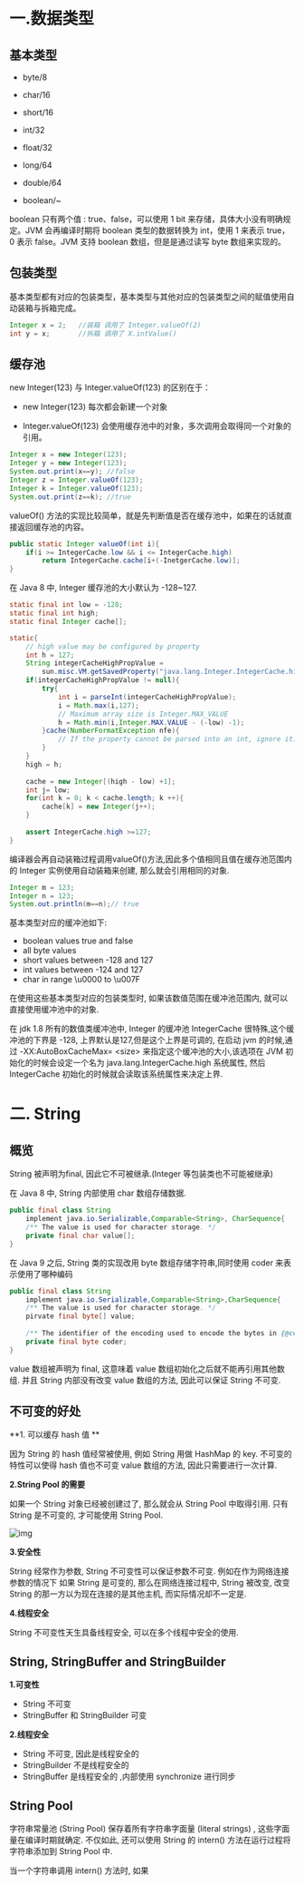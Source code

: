 # 一.数据类型

## 基本类型
- byte/8

- char/16

- short/16

- int/32

- float/32

- long/64

- double/64

- boolean/~

boolean 只有两个值 :  true、false，可以使用 1 bit 来存储，具体大小没有明确规定。JVM 会再编译时期将 boolean 类型的数据转换为 int，使用 1 来表示 true，0 表示 false。JVM 支持 boolean 数组，但是是通过读写 byte 数组来实现的。

## 包装类型

基本类型都有对应的包装类型，基本类型与其他对应的包装类型之间的赋值使用自动装箱与拆箱完成。

~~~java
Integer x = 2;   //装箱 调用了 Integer.valueOf(2)
int y = x;       //拆箱 调用了 X.intValue()
~~~

## 缓存池

new Integer(123) 与 Integer.valueOf(123) 的区别在于：

- new Integer(123) 每次都会新建一个对象

- Integer.valueOf(123) 会使用缓存池中的对象，多次调用会取得同一个对象的引用。
~~~java
Integer x = new Integer(123);
Integer y = new Integer(123);
System.out.print(x==y); //false
Integer z = Integer.valueOf(123);
Integer k = Integer.valueOf(123);
System.out.print(z==k); //true
~~~

  valueOf() 方法的实现比较简单，就是先判断值是否在缓存池中，如果在的话就直接返回缓存池的内容。

~~~java
public static Integer valueOf(int i){
    if(i >= IntegerCache.low && i <= IntegerCache.high)
        return IntegerCache.cache[i+(-InetgerCache.low)];
}
~~~

在 Java 8 中, Integer 缓存池的大小默认为 -128~127.

~~~java
static final int low = -128;
static final int high;
static final Integer cache[];

static{
    // high value may be configured by property
    int h = 127;
    String integerCacheHighPropValue = 
        sun.misc.VM.getSavedProperty("java.lang.Integer.IntegerCache.high");
    if(integerCacheHighPropValue != null){
        try{
            int i = parseInt(integerCacheHighPropValue);
            i = Math.max(i,127);
            // Maximum array size is Integer.MAX_VALUE
            h = Math.min(i,Integer.MAX.VALUE - (-low) -1);
        }cache(NumberFormatException nfe){
            // If the property cannot be parsed into an int, ignore it.
        }
    }
    high = h;
    
    cache = new Integer[(high - low) +1];
    int j= low;
    for(int k = 0; k < cache.length; k ++){
        cache[k] = new Integer(j++);
    }
    
   	assert IntegerCache.high >=127;
}

~~~

编译器会再自动装箱过程调用valueOf()方法,因此多个值相同且值在缓存池范围内的 Integer 实例使用自动装箱来创建, 那么就会引用相同的对象.

~~~java
Integer m = 123;
Integer n = 123;
System.out.println(m==n);// true
~~~

基本类型对应的缓冲池如下:

* boolean values true and false
* all byte values
* short values between -128 and 127
* int values between -124 and 127
* char in range \u0000 to \u007F

在使用这些基本类型对应的包装类型时, 如果该数值范围在缓冲池范围内, 就可以直接使用缓冲池中的对象.

在 jdk 1.8 所有的数值类缓冲池中, Integer 的缓冲池 IntegerCache 很特殊,这个缓冲池的下界是 -128, 上界默认是127,但是这个上界是可调的, 在启动 jvm 的时候,通过 -XX:AutoBoxCacheMax= &lt;size&gt; 来指定这个缓冲池的大小,该选项在 JVM 初始化的时候会设定一个名为 java.lang.IntegerCache.high 系统属性, 然后 IntegerCache 初始化的时候就会读取该系统属性来决定上界.

# 二. String

## 概览

String 被声明为final, 因此它不可被继承.(Integer 等包装类也不可能被继承)

在 Java 8 中, String 内部使用 char 数组存储数据.

~~~java
public final class String
    implement java.io.Serializable,Comparable<String>, CharSequence{
    /** The value is used for character storage. */
    private final char value[];
}
~~~

在 Java 9 之后, String 类的实现改用 byte 数组存储字符串,同时使用 coder 来表示使用了哪种编码

~~~java
public final class String
    implement java.io.Serializable,Comparable<String>,CharSequence{
    /** The value is used for character storage. */
    pirvate final byte[] value;
    
    /** The identifier of the encoding used to encode the bytes in {@code value}. */
    private final byte coder;
}
~~~

value 数组被声明为 final, 这意味着 value 数组初始化之后就不能再引用其他数组. 并且 String 内部没有改变 value 数组的方法, 因此可以保证 String 不可变.

## 不可变的好处

**1. 可以缓存 hash 值 **

因为 String 的 hash 值经常被使用, 例如 String 用做 HashMap 的 key. 不可变的特性可以使得 hash 值也不可变 value 数组的方法, 因此只需要进行一次计算.

**2.String Pool 的需要**

如果一个 String 对象已经被创建过了, 那么就会从 String Pool 中取得引用. 只有 String 是不可变的, 才可能使用 String Pool.

![img](https://camo.githubusercontent.com/152a310f7698bb23ae201081c5c497b5c1d396d9/68747470733a2f2f63732d6e6f7465732d313235363130393739362e636f732e61702d6775616e677a686f752e6d7971636c6f75642e636f6d2f696d6167652d32303139313231303030343133323839342e706e67)

**3.安全性**

String 经常作为参数, String 不可变性可以保证参数不可变. 例如在作为网络连接参数的情况下 如果 String 是可变的, 那么在网络连接过程中, String 被改变, 改变 String 的那一方以为现在连接的是其他主机, 而实际情况却不一定是.

**4.线程安全**

String 不可变性天生具备线程安全, 可以在多个线程中安全的使用.

## String, StringBuffer and StringBuilder

**1.可变性**

* String 不可变
* StringBuffer 和 StringBuilder 可变

**2.线程安全**

* String 不可变, 因此是线程安全的
* StringBuilder 不是线程安全的
* StringBuffer 是线程安全的 ,内部使用 synchronize 进行同步

## String Pool

字符串常量池 (String Pool) 保存着所有字符串字面量 (literal  strings) , 这些字面量在编译时期就确定. 不仅如此, 还可以使用 String 的 intern() 方法在运行过程将字符串添加到 String Pool 中.

当一个字符串调用 intern() 方法时, 如果